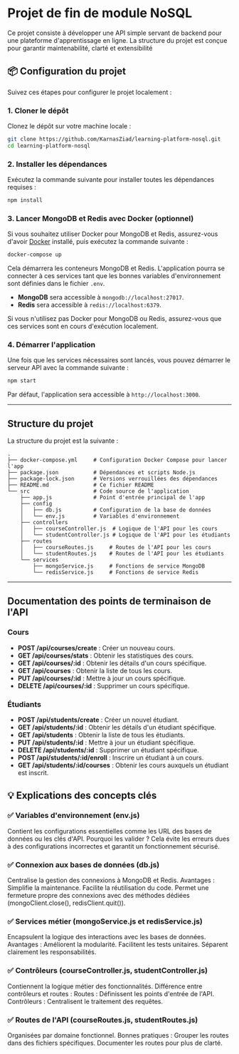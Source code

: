 # Projet de fin de module NoSQL

Ce projet consiste à développer une API simple servant de backend pour une plateforme d'apprentissage en ligne. La structure du projet est conçue pour garantir maintenabilité, clarté et extensibilité


## 📦 Configuration du projet

Suivez ces étapes pour configurer le projet localement :

### 1. Cloner le dépôt

Clonez le dépôt sur votre machine locale :

```bash
git clone https://github.com/KarnasZiad/learning-platform-nosql.git
cd learning-platform-nosql
```

### 2. Installer les dépendances

Exécutez la commande suivante pour installer toutes les dépendances requises :

```bash
npm install
```

### 3. Lancer MongoDB et Redis avec Docker (optionnel)

Si vous souhaitez utiliser Docker pour MongoDB et Redis, assurez-vous d'avoir [Docker](https://www.docker.com/) installé, puis exécutez la commande suivante :

```bash
docker-compose up
```

Cela démarrera les conteneurs MongoDB et Redis. L'application pourra se connecter à ces services tant que les bonnes variables d'environnement sont définies dans le fichier `.env`.

- **MongoDB** sera accessible à `mongodb://localhost:27017`.
- **Redis** sera accessible à `redis://localhost:6379`.

Si vous n'utilisez pas Docker pour MongoDB ou Redis, assurez-vous que ces services sont en cours d'exécution localement.

### 4. Démarrer l'application

Une fois que les services nécessaires sont lancés, vous pouvez démarrer le serveur API avec la commande suivante :

```bash
npm start
```

Par défaut, l'application sera accessible à `http://localhost:3000`.


---

## Structure du projet

La structure du projet est la suivante :

```
.
├── docker-compose.yml     # Configuration Docker Compose pour lancer l'app
├── package.json           # Dépendances et scripts Node.js
├── package-lock.json      # Versions verrouillées des dépendances
├── README.md              # Ce fichier README
└── src                    # Code source de l'application
    ├── app.js             # Point d'entrée principal de l'app
    ├── config
    │   ├── db.js          # Configuration de la base de données
    │   └── env.js         # Variables d'environnement
    ├── controllers
    │   ├── courseController.js  # Logique de l'API pour les cours
    │   └── studentController.js # Logique de l'API pour les étudiants
    ├── routes
    │   ├── courseRoutes.js     # Routes de l'API pour les cours
    │   └── studentRoutes.js    # Routes de l'API pour les étudiants
    └── services
        ├── mongoService.js     # Fonctions de service MongoDB
        └── redisService.js     # Fonctions de service Redis
```

---

## Documentation des points de terminaison de l'API

### Cours

- **POST /api/courses/create** : Créer un nouveau cours.
- **GET /api/courses/stats** : Obtenir les statistiques des cours.
- **GET /api/courses/:id** : Obtenir les détails d'un cours spécifique.
- **GET /api/courses** : Obtenir la liste de tous les cours.
- **PUT /api/courses/:id** : Mettre à jour un cours spécifique.
- **DELETE /api/courses/:id** : Supprimer un cours spécifique.

### Étudiants

- **POST /api/students/create** : Créer un nouvel étudiant.
- **GET /api/students/:id** : Obtenir les détails d'un étudiant spécifique.
- **GET /api/students** : Obtenir la liste de tous les étudiants.
- **PUT /api/students/:id** : Mettre à jour un étudiant spécifique.
- **DELETE /api/students/:id** : Supprimer un étudiant spécifique.
- **POST /api/students/:id/enroll** : Inscrire un étudiant à un cours.
- **GET /api/students/:id/courses** : Obtenir les cours auxquels un étudiant est inscrit.


## 💡 Explications des concepts clés

### ✅ Variables d'environnement (env.js)
Contient les configurations essentielles comme les URL des bases de données ou les clés d'API.
Pourquoi les valider ?
Cela évite les erreurs dues à des configurations incorrectes et garantit un fonctionnement sécurisé.


### ✅ Connexion aux bases de données (db.js)
Centralise la gestion des connexions à MongoDB et Redis.
Avantages :
Simplifie la maintenance.
Facilite la réutilisation du code.
Permet une fermeture propre des connexions avec des méthodes dédiées (mongoClient.close(), redisClient.quit()).


### ✅ Services métier (mongoService.js et redisService.js)
Encapsulent la logique des interactions avec les bases de données.
Avantages :
Améliorent la modularité.
Facilitent les tests unitaires.
Séparent clairement les responsabilités.


### ✅ Contrôleurs (courseController.js, studentController.js)
Contiennent la logique métier des fonctionnalités.
Différence entre contrôleurs et routes :
Routes : Définissent les points d'entrée de l'API.
Contrôleurs : Centralisent le traitement des requêtes.


### ✅ Routes de l'API (courseRoutes.js, studentRoutes.js)
Organisées par domaine fonctionnel.
Bonnes pratiques :
Grouper les routes dans des fichiers spécifiques.
Documenter les routes pour plus de clarté.